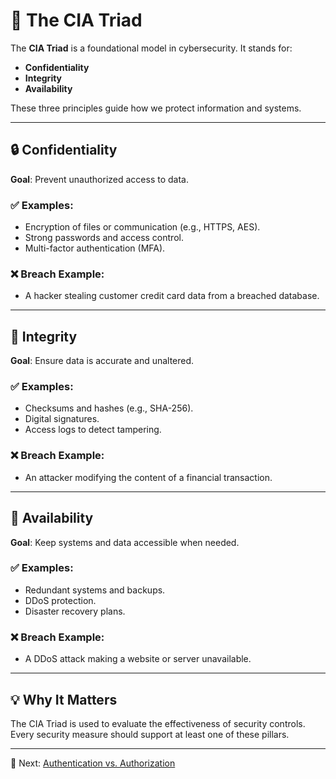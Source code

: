 # 🔐 The CIA Triad

The **CIA Triad** is a foundational model in cybersecurity. It stands for:

- **Confidentiality**
- **Integrity**
- **Availability**

These three principles guide how we protect information and systems.

---

## 🔒 Confidentiality

**Goal**: Prevent unauthorized access to data.

### ✅ Examples:
- Encryption of files or communication (e.g., HTTPS, AES).
- Strong passwords and access control.
- Multi-factor authentication (MFA).

### ❌ Breach Example:
- A hacker stealing customer credit card data from a breached database.

---

## 🧬 Integrity

**Goal**: Ensure data is accurate and unaltered.

### ✅ Examples:
- Checksums and hashes (e.g., SHA-256).
- Digital signatures.
- Access logs to detect tampering.

### ❌ Breach Example:
- An attacker modifying the content of a financial transaction.

---

## 🔁 Availability

**Goal**: Keep systems and data accessible when needed.

### ✅ Examples:
- Redundant systems and backups.
- DDoS protection.
- Disaster recovery plans.

### ❌ Breach Example:
- A DDoS attack making a website or server unavailable.

---

## 💡 Why It Matters

The CIA Triad is used to evaluate the effectiveness of security controls. Every security measure should support at least one of these pillars.

---

🧭 Next: [Authentication vs. Authorization](authentication-vs-authorization.md)
